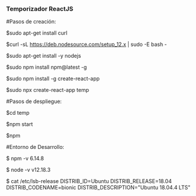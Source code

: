 ### Temporizador ReactJS

#Pasos de creación:

$sudo apt-get install curl

$curl -sL https://deb.nodesource.com/setup_12.x | sudo -E bash -

$sudo apt-get install -y nodejs

$sudo npm install npm@latest -g

$sudo npm install -g create-react-app

$sudo npx create-react-app temp

#Pasos de despliegue:

$cd temp

$npm start

$npm 

#Entorno de Desarrollo:

$ npm -v
6.14.8

$ node -v
v12.18.3

$ cat /etc/lsb-release 
DISTRIB_ID=Ubuntu
DISTRIB_RELEASE=18.04
DISTRIB_CODENAME=bionic
DISTRIB_DESCRIPTION="Ubuntu 18.04.4 LTS"


